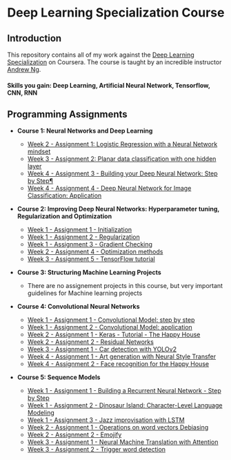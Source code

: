 # Deep Learning Specialization Course


## Introduction

This repository contains all of my work against the [Deep Learning Specialization](https://www.coursera.org/specializations/deep-learning) on Coursera. The course is taught by an incredible instructor [Andrew Ng](https://www.andrewng.org/). 

#### Skills you gain: Deep Learning, Artificial Neural Network, Tensorflow, CNN, RNN

## Programming Assignments
-	**Course 1: Neural Networks and Deep Learning**
	- [Week 2 - Assignment 1: Logistic Regression with a Neural Network mindset](https://github.com/ashsne/Deep-Learning-Specialization-on-Coursera/blob/master/C1%20Neural%20Networks%20and%20deep%20learning/Logistic%2BRegression%2Bwith%2Ba%2BNeural%2BNetwork%2Bmindset%2Bv5.ipynb)
	- [Week 3 - Assignment 2: Planar data classification with one hidden layer](https://github.com/ashsne/Deep-Learning-Specialization-on-Coursera/blob/master/C1%20Neural%20Networks%20and%20deep%20learning/Planar%2Bdata%2Bclassification%2Bwith%2Bone%2Bhidden%2Blayer%2Bv5.ipynb)
	- [Week 4 - Assignment 3 - Building your Deep Neural Network: Step by Step¶](https://github.com/ashsne/Deep-Learning-Specialization-on-Coursera/blob/master/C1%20Neural%20Networks%20and%20deep%20learning/Building%2Byour%2BDeep%2BNeural%2BNetwork%2B-%2BStep%2Bby%2BStep%2Bv8.ipynb)
	- [Week 4 - Assignment 4 - Deep Neural Network for Image Classification: Application](https://github.com/ashsne/Deep-Learning-Specialization-on-Coursera/blob/master/C1%20Neural%20Networks%20and%20deep%20learning/Deep%2BNeural%2BNetwork%2B-%2BApplication%2Bv8.ipynb)
  
  
- **Course 2:  Improving Deep Neural Networks: Hyperparameter tuning, Regularization and Optimization**
  - [Week 1 - Assignment 1 - Initialization](https://github.com/ashsne/Deep-Learning-Specialization-on-Coursera/blob/master/C2%20Improving%20Deep%20Neural%20Networks%20Hyperparameter%20tuning%2C%20Regularization%20and%20Optimization/Initialization.ipynb)
  - [Week 1 - Assignment 2 - Regularization](https://github.com/ashsne/Deep-Learning-Specialization-on-Coursera/blob/master/C2%20Improving%20Deep%20Neural%20Networks%20Hyperparameter%20tuning%2C%20Regularization%20and%20Optimization/Regularization%2B-%2Bv2.ipynb)
  - [Week 1 - Assignment 3 - Gradient Checking](https://github.com/ashsne/Deep-Learning-Specialization-on-Coursera/blob/master/C2%20Improving%20Deep%20Neural%20Networks%20Hyperparameter%20tuning%2C%20Regularization%20and%20Optimization/Gradient%2BChecking%2Bv1.ipynb)
  - [Week 2 - Assignment 4 - Optimization methods](https://github.com/ashsne/Deep-Learning-Specialization-on-Coursera/blob/master/C2%20Improving%20Deep%20Neural%20Networks%20Hyperparameter%20tuning%2C%20Regularization%20and%20Optimization/Optimization%2Bmethods.ipynb)
  - [Week 3 - Assignment 5 - TensorFlow tutorial](https://github.com/ashsne/Deep-Learning-Specialization-on-Coursera/blob/master/C2%20Improving%20Deep%20Neural%20Networks%20Hyperparameter%20tuning%2C%20Regularization%20and%20Optimization/Tensorflow%2BTutorial.ipynb)
  
- **Course 3: Structuring Machine Learning Projects**
  - There are no assignement projects in this course, but very important guidelines for       Machine learning projects
  
- **Course 4: Convolutional Neural Networks**
  - [Week 1 - Assignment 1 - Convolutional Model: step by step](https://github.com/ashsne/Deep-Learning-Specialization-on-Coursera/blob/master/C4%20Convolutional%20NN/Convolution%2Bmodel%2B-%2BStep%2Bby%2BStep%2B-%2Bv2.ipynb)
  - [Week 1 - Assignment 2 - Convolutional Model: application](https://github.com/ashsne/Deep-Learning-Specialization-on-Coursera/blob/master/C4%20Convolutional%20NN/Convolution%2Bmodel%2B-%2BApplication%2B-%2Bv1.ipynb)
  - [Week 2 - Assignment 1 - Keras - Tutorial - The Happy House](https://github.com/ashsne/Deep-Learning-Specialization-on-Coursera/blob/master/C4%20Convolutional%20NN/Keras%2B-%2BTutorial%2B-%2BHappy%2BHouse%2Bv2.ipynb)
  - [Week 2 - Assignment 2 - Residual Networks](https://github.com/ashsne/Deep-Learning-Specialization-on-Coursera/blob/master/C4%20Convolutional%20NN/Residual%2BNetworks%2B-%2Bv2.ipynb)
  - [Week 3 - Assignment 1 - Car detection with YOLOv2](https://github.com/ashsne/Deep-Learning-Specialization-on-Coursera/blob/master/C4%20Convolutional%20NN/Autonomous%2Bdriving%2Bapplication%2B-%2BCar%2Bdetection%2B-%2Bv3.ipynb)
  - [Week 4 - Assignment 1 - Art generation with Neural Style Transfer](https://github.com/ashsne/Deep-Learning-Specialization-on-Coursera/blob/master/C4%20Convolutional%20NN/Art%2BGeneration%2Bwith%2BNeural%2BStyle%2BTransfer%2B-%2Bv2.ipynb)
  - [Week 4 - Assignment 2 - Face recognition for the Happy House](https://github.com/ashsne/Deep-Learning-Specialization-on-Coursera/blob/master/C4%20Convolutional%20NN/Face%2BRecognition%2Bfor%2Bthe%2BHappy%2BHouse%2B-%2Bv3.ipynb)
  
- **Course 5: Sequence Models**
  - [Week 1 - Assignment 1 - Building a Recurrent Neural Network - Step by Step](https://github.com/ashsne/Deep-Learning-Specialization-on-Coursera/blob/master/C5%20Sequence%20models/Building%20a%20Recurrent%20Neural%20Network%20Step%20by%20Step%20v4.ipynb)
  - [Week 1 - Assignment 2 - Dinosaur Island: Character-Level Language Modeling](https://github.com/ashsne/Deep-Learning-Specialization-on-Coursera/blob/master/C5%20Sequence%20models/Dinosaurus%2BIsland%2B--%2BCharacter%2Blevel%2Blanguage%2Bmodel%2Bfinal%2B-%2Bv3.ipynb)
  - [Week 1 - Assignment 3 - Jazz improvisation with LSTM](https://github.com/ashsne/Deep-Learning-Specialization-on-Coursera/blob/master/C5%20Sequence%20models/Improvise%2Ba%2BJazz%2BSolo%2Bwith%2Ban%2BLSTM%2BNetwork%2B-%2Bv3.ipynb)
  - [Week 2 - Assignment 1 - Operations on word vectors Debiasing](https://github.com/ashsne/Deep-Learning-Specialization-on-Coursera/blob/master/C5%20Sequence%20models/Operations%2Bon%2Bword%2Bvectors%2B-%2Bv2.ipynb)
  - [Week 2 - Assignment 2 - Emojify](https://github.com/ashsne/Deep-Learning-Specialization-on-Coursera/blob/master/C5%20Sequence%20models/Emojify%2B-%2Bv2.ipynb)
  - [Week 3 - Assignment 1 - Neural Machine Translation with Attention](https://github.com/ashsne/Deep-Learning-Specialization-on-Coursera/blob/master/C5%20Sequence%20models/Neural%2Bmachine%2Btranslation%2Bwith%2Battention%2B-%2Bv4.ipynb)
  - [Week 3 - Assignment 2 - Trigger word detection](https://github.com/ashsne/Deep-Learning-Specialization-on-Coursera/blob/master/C5%20Sequence%20models/Trigger%2Bword%2Bdetection%2B-%2Bv1.ipynb)

